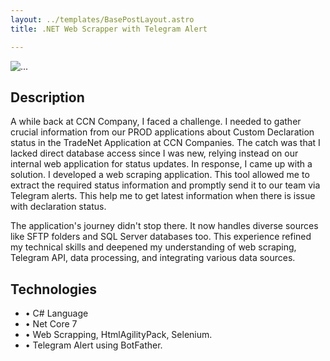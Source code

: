 ```yaml
---
layout: ../templates/BasePostLayout.astro
title: .NET Web Scrapper with Telegram Alert

---
```




<div class="w-75 mx-auto mb-3">
    <img src="/portofolio/assets/web-scrapping.png" class="d-block w-100" alt="...">
</div>

## Description

A while back at CCN Company, I faced a challenge. I needed to gather crucial information from our PROD applications about Custom Declaration status in the TradeNet Application at CCN Companies. The catch was that I lacked direct database access since I was new, relying instead on our internal web application for status updates.
In response, I came up with a solution. I developed a web scraping application. This tool allowed me to extract the required status information and promptly send it to our team via Telegram alerts. This help me to get latest information when there is issue with declaration status.

The application's journey didn't stop there. It now handles diverse sources like SFTP folders and SQL Server databases too.
This experience refined my technical skills and deepened my understanding of web scraping, Telegram API, data processing, and integrating various data sources. 


## Technologies

- • C# Language
- • Net Core 7
- • Web Scrapping, HtmlAgilityPack, Selenium.
- • Telegram Alert using BotFather.



